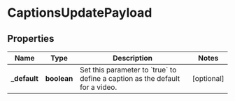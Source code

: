 
# CaptionsUpdatePayload

## Properties

Name | Type | Description | Notes
------------ | ------------- | ------------- | -------------
**_default** | **boolean** | Set this parameter to &#x60;true&#x60; to define a caption as the default for a video. |  [optional]



